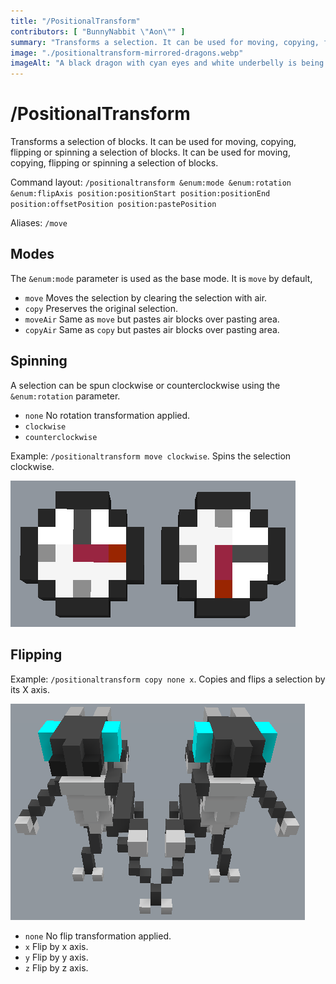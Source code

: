 ```yaml
---
title: "/PositionalTransform"
contributors: [ "BunnyNabbit \"Aon\"" ]
summary: "Transforms a selection. It can be used for moving, copying, flipping or spinning a selection of blocks."
image: "./positionaltransform-mirrored-dragons.webp"
imageAlt: "A black dragon with cyan eyes and white underbelly is being mirrored horizontally by his hand. The dragon is in a bipedal form and has one hand lifted closer to the center than the other."
---
```


# /PositionalTransform

Transforms a selection of blocks. It can be used for moving, copying, flipping or spinning a selection of blocks. It can be used for moving, copying, flipping or spinning a selection of blocks.

Command layout: `/positionaltransform &enum:mode &enum:rotation &enum:flipAxis position:positionStart position:positionEnd position:offsetPosition position:pastePosition`

Aliases: `/move`

## Modes

The `&enum:mode` parameter is used as the base mode. It is `move` by default,

- `move` Moves the selection by clearing the selection with air.
- `copy` Preserves the original selection.
- `moveAir` Same as `move` but pastes air blocks over pasting area.
- `copyAir` Same as `copy` but pastes air blocks over pasting area.

## Spinning

A selection can be spun clockwise or counterclockwise using the `&enum:rotation` parameter.

- `none` No rotation transformation applied.
- `clockwise`
- `counterclockwise`

Example: `/positionaltransform move clockwise`. Spins the selection clockwise.

![Two clocks are arranged side-by-side. The clock on the left has its red hand pointing to the right and the clock on the right is pointing down.](./positionaltransform-clocks.webp)

## Flipping

Example: `/positionaltransform copy none x`. Copies and flips a selection by its X axis.

![A black dragon with cyan eyes and white underbelly is being mirrored horizontally by his hand. The dragon is in a bipedal form and has one hand lifted closer to the center than the other.](./positionaltransform-mirrored-dragons.webp)

- `none` No flip transformation applied.
- `x` Flip by x axis.
- `y` Flip by y axis.
- `z` Flip by z axis.
